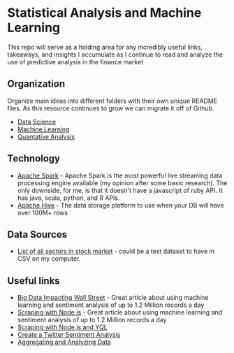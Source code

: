 Statistical Analysis and Machine Learning
===

This repo will serve as a holding area for any incredibly useful links, takeaways, and insights I accumulate as I continue to read and analyze the use of predictive analysis in the finance market


Organization
---

Organize main ideas into different folders with their own unique README files. As this resource continues to grow we can migrate it off of Github.

* [Data Science](https://github.com/igolden/stats-and-machine-learning/tree/master/data-science)
* [Machine Learning](https://github.com/igolden/stats-and-machine-learning/tree/master/machine-learning)
* [Quantative Analysis](https://github.com/igolden/stats-and-machine-learning/tree/master/quantatative-analysis)


Technology
---

* [Apache Spark](http://spark.apache.org/) - Apache Spark is the most powerful live streaming data processing engine available (my opinion after some basic research). The only downside, for me, is that it doesn't have a javascript of ruby API. It has java, scala, python, and R APIs.
* [Apache Hive](https://hive.apache.org/) - The data storage platform to use when your DB will have over 100M+ rows


Data Sources
---

* [List of all sectors in stock market](http://biz.yahoo.com/p/) - could be a test dataset to have in CSV on my computer.



Useful links
---

* [Big Data Impacting Wall Street](http://radar.oreilly.com/2015/05/data-science-makes-an-impact-on-wall-street.html) - Great article about using machine learning and sentiment analysis of up to 1.2 Million records a day
* [Scraping with Node.js](https://scotch.io/tutorials/scraping-the-web-with-node-js) - Great article about using machine learning and sentiment analysis of up to 1.2 Million records a day
* [Scraping with Node.js and YQL](http://code.tutsplus.com/tutorials/web-scraping-with-node-js--net-25560)
* [Create a Twitter Sentiment Analysis](http://datascienceplus.com/how-to-create-a-twitter-sentiment-analysis-using-r-and-shiny/)
* [Aggregating and Analyzing Data](http://stats.stackexchange.com/questions/645/best-ways-to-aggregate-and-analyze-data)
